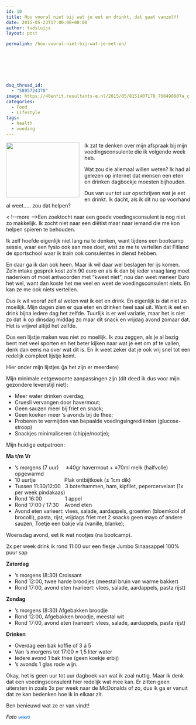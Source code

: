 ```yaml
---
id: 10
title: Hou vooral niet bij wat je eet en drinkt, dat gaat vanzelf!
date: 2015-05-23T17:00:00+00:00
author: tvdsluijs
layout: post

permalink: /hou-vooral-niet-bij-wat-je-eet-en/







dsq_thread_id:
  - "5895724378"
image: https://40enfit.resultants-e.nl/2015/05/8151407179_768490807a_c.jpg
categories:
  - Food
  - Lifestyle
tags:
  - health
  - voeding
---
```

<div class="separator" style="clear: both; text-align: center;">
  <a href="https://farm9.staticflickr.com/8339/8151407179_768490807a_c.jpg" imageanchor="1" style="clear: left; float: left; margin-bottom: 1em; margin-right: 1em;"><img border="0" height="150" src="https://farm9.staticflickr.com/8339/8151407179_768490807a_c.jpg" width="200" /></a>
</div>

Ik zat te denken over mijn afspraak bij mijn voedingsconsulente die ik volgende week heb.

Wat zou die allemaal willen weten? Ik had al gelezen op internet dat mensen een eten en drinken dagboekje moesten bijhouden.

Dus van uur tot uur opschrijven wat je eet en drinkt. Ik dacht, als ik dit nu op voorhand al weet&#8230;.. zou dat helpen?

< !--more -->Een zoektocht naar een goede voedingsconsulent is nog niet zo makkelijk. Ik zocht niet naar een diëtist maar naar iemand die me kon helpen spieren te behouden.

Ik zelf hoefde eigenlijk niet lang na te denken, want tijdens een bootcamp sessie, waar een fysio ook aan mee doet, wist ze me te vertellen dat Fitland de sportschool waar ik train ook consulentes in dienst hebben.

En daar ga ik dan ook heen. Maar ik wil daar wel beslagen ter ijs komen. Zo&#8217;n intake gesprek kost zo&#8217;n 90 euro en als ik dan bij ieder vraag lang moet nadenken of moet antwoorden met &#8220;kweet niet&#8221;, nou dan weet meneer Euro het wel, want dan koste het me veel en weet de voedingsconsulent niets. En kan ze me ook niets vertellen.

Dus ik wil vooraf zelf al weten wat ik eet en drink. En eigenlijk is dat niet zo moeilijk. Mijn dagen zien er qua eten en drinken heel saai uit. Want ik eet en drink bijna iedere dag het zelfde. Tuurlijk is er wel variatie, maar het is niet zo dat ik op dinsdag middag zo maar dit snack en vrijdag avond zomaar dat. Het is vrijwel altijd het zelfde.

Dus een lijstje maken was niet zo moeilijk. Ik zou zeggen, als je al bezig bent met veel sporten en het beter kijken naar wat je eet om af te vallen, denk dan eens na over wat dit is. En ik weet zeker dat je ook vrij snel tot een redelijk compleet lijstje komt.

Hier onder mijn lijstjes (ja het zijn er meerdere)

<div>
  Mijn&nbsp;minimale&nbsp;eetgewoonte&nbsp;aanpassingen&nbsp;zijn (dit deed ik dus voor mijn gezondere levenstijl niet):
</div>

<div>
  <ul>
    <li>
      Meer&nbsp;water&nbsp;drinken&nbsp;overdag;
    </li>
    <li>
      Cruesli&nbsp;vervangen&nbsp;door&nbsp;havermout;
    </li>
    <li>
      Geen&nbsp;sauzen&nbsp;meer&nbsp;bij&nbsp;friet&nbsp;en&nbsp;snack;
    </li>
    <li>
      Geen&nbsp;koeken&nbsp;meer&nbsp;&#8216;s&nbsp;avonds&nbsp;bij&nbsp;de&nbsp;thee;
    </li>
    <li>
      Proberen&nbsp;te&nbsp;vermijden&nbsp;van&nbsp;bepaalde&nbsp;voedingsingrediënten&nbsp;(glucose-stroop)
    </li>
    <li>
      Snackjes&nbsp;minimaliseren&nbsp;(chipje/nootje);&nbsp;
    </li>
  </ul>
</div>

Mijn huidige eetpatroon:
  
**Ma t/m Vr**

  * &#8217;s morgens (7 uur) &nbsp; &nbsp; ±40gr havermout + ±70ml melk (halfvolle) opgewarmd
  * 10 uurtje &nbsp; &nbsp; &nbsp; &nbsp; &nbsp; &nbsp; &nbsp; &nbsp; &nbsp; &nbsp;Plak ontbijtkoek (± 1cm dik)
  * Tussen 11:30/12:00 &nbsp; 3 boterhammen, ham, kipfilet, pepercervelaat (1x per week pindakaas)
  * Rond 16:00 &nbsp; &nbsp; &nbsp; &nbsp; &nbsp; &nbsp; &nbsp; &nbsp;1 appel
  * Rond 17:00 / 17:30 &nbsp; &nbsp;Avond eten&nbsp;
  * Avond eten varieert: vlees, salade, aardappels, groenten (bloemkool of brocolli), pasta, rijst, vrijdags friet met 2 snacks geen mayo of andere sauzen, Toetje een bakje vla (vanille, blanke);

Woensdag avond, eet ik wat nootjes (na bootcamp).

2x per week drink ik rond 11:00 uur een flesje Jumbo Sinaasappel 100% puur sap

**Zaterdag**

  * &#8217;s morgens (8:30) Croissant
  * Rond 12:00, twee harde broodjes (meestal bruin van warme bakker)
  * Rond 17:00, avond eten (varieert: vlees, salade, aardappels, pasta rijst)

**Zondag**

  * &#8217;s morgens (8:30) Afgebakken broodje
  * Rond 12:00, Afgebakken broodje, meestal wit
  * Rond 17:00, avond eten (varieert: vlees, salade, aardappels, pasta rijst)

**Drinken**

  * Overdag een bak koffie of 3 á 5
  * Van &#8217;s morgens tot 17:00 ± 1,5 liter water
  * Iedere avond 1 bak thee (geen koekje erbij)
  * &#8217;s avonds 1 glas rode wijn.&nbsp;&nbsp;

Okay, het is geen uur tot uur dagboek van wat ik zoal nuttig. Maar ik denk dat een voedingsconsulent hier redelijk wat mee kan. Er zitten geen uitersten in zoals 3x per week naar de McDonalds of zo, dus ik ga er vanuit dat ze kan bedenken hoe ik in elkaar zit.

Ben benieuwd wat ze er van vindt!

_Foto&nbsp;<a href="https://www.flickr.com/photos/velkr0/" style="background-color: #fefefe; color: #0063dc; font-family: Arial, Helvetica, sans-serif; font-size: 12px; line-height: 18px; text-decoration: none;">velkr0</a>_